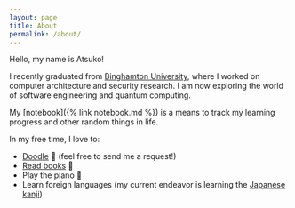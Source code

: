 ```yaml
---
layout: page
title: About
permalink: /about/
---
```


Hello, my name is Atsuko!

I recently graduated from [Binghamton University](https://www.binghamton.edu/), where I worked on computer architecture and security research. I am now exploring the world of software engineering and quantum computing.

My [notebook]({% link notebook.md %}) is a means to track my learning progress and other random things in life.

In my free time, I love to:
* [Doodle](https://www.instagram.com/atskae/) :art: (feel free to send me a request!)
* [Read books](https://www.goodreads.com/user/show/100862276-atsuko) :book:
* Play the piano :musical_keyboard:
* Learn foreign languages (my current endeavor is learning the [Japanese kanji](https://en.wikipedia.org/wiki/List_of_j%C5%8Dy%C5%8D_kanji))

